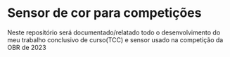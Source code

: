 # Sensor de cor para competições
 Neste repositório será documentado/relatado todo o desenvolvimento do meu trabalho conclusivo de curso(TCC) e sensor usado na competição da OBR de 2023
